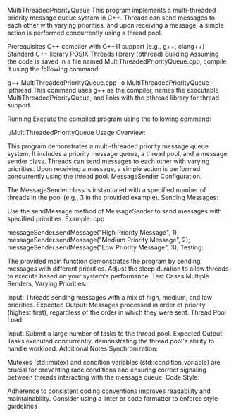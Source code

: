 MultiThreadedPriorityQueue
This program implements a multi-threaded priority message queue system in C++. Threads can send messages to each other with varying priorities, and upon receiving a message, a simple action is performed concurrently using a thread pool.

Prerequisites
C++ compiler with C++11 support (e.g., g++, clang++)
Standard C++ library
POSIX Threads library (pthread)
Building
Assuming the code is saved in a file named MultiThreadedPriorityQueue.cpp, compile it using the following command:


g++ MultiThreadedPriorityQueue.cpp -o MultiThreadedPriorityQueue -lpthread
This command uses g++ as the compiler, names the executable MultiThreadedPriorityQueue, and links with the pthread library for thread support.

Running
Execute the compiled program using the following command:


./MultiThreadedPriorityQueue
Usage
Overview:

This program demonstrates a multi-threaded priority message queue system.
It includes a priority message queue, a thread pool, and a message sender class.
Threads can send messages to each other with varying priorities.
Upon receiving a message, a simple action is performed concurrently using the thread pool.
MessageSender Configuration:

The MessageSender class is instantiated with a specified number of threads in the pool (e.g., 3 in the provided example).
Sending Messages:

Use the sendMessage method of MessageSender to send messages with specified priorities.
Example:
cpp

messageSender.sendMessage("High Priority Message", 1);
messageSender.sendMessage("Medium Priority Message", 2);
messageSender.sendMessage("Low Priority Message", 3);
Testing:

The provided main function demonstrates the program by sending messages with different priorities.
Adjust the sleep duration to allow threads to execute based on your system's performance.
Test Cases
Multiple Senders, Varying Priorities:

Input: Threads sending messages with a mix of high, medium, and low priorities.
Expected Output: Messages processed in order of priority (highest first), regardless of the order in which they were sent.
Thread Pool Load:

Input: Submit a large number of tasks to the thread pool.
Expected Output: Tasks executed concurrently, demonstrating the thread pool's ability to handle workload.
Additional Notes
Synchronization:

Mutexes (std::mutex) and condition variables (std::condition_variable) are crucial for preventing race conditions and ensuring correct signaling between threads interacting with the message queue.
Code Style:

Adherence to consistent coding conventions improves readability and maintainability. Consider using a linter or code formatter to enforce style guidelines
